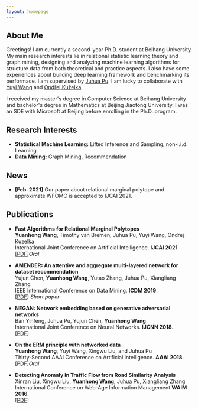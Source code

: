 ```yaml
---
layout: homepage
---
```


## About Me

Greetings! I am currently a second-year Ph.D. student at Beihang University.
My main research interests lie in relational statistic learning theory and graph mining, designing and analyzing machine learning algorithms for structure data from both          theoretical and practice aspects.
I also have some experiences about building deep learning framework and benchmarking its performace.
I am supervised by [Juhua Pu](http://scse.buaa.edu.cn/info/1183/8281.htm).
I am lucky to collaborate with [Yuyi Wang](https://disco.ethz.ch/members/yuwang) and [Ondřej Kuželka](https://ida.fel.cvut.cz/~kuzelka/).

I received my master's degree in Computer Science at Beihang University and bachelor's degree in Mathematics at Beijing Jiaotong University.
I was an SDE with Microsoft at Beijing before enrolling in the Ph.D. program.

## Research Interests

- **Statistical Machine Learning:** Lifted Inference and Sampling, non-i.i.d. Learning
- **Data Mining:** Graph Mining, Recommendation

## News

- **[Feb. 2021]** Our paper about relational marginal polytope and approximate WFOMC is accepted to IJCAI 2021.

## Publications

- **Fast Algorithms for Relational Marginal Polytopes**
  <br>
  **Yuanhong Wang**, Timothy van Bremen, Juhua Pu, Yuyi Wang, Ondrej Kuzelka
  <br>
  International Joint Conference on Artificial Intelligence. **IJCAI 2021**.
  <br>
  [[PDF](./assets/papers/irmp.pdf)]<i>Oral</i>
  <!-- <strong><i style="color:#e74d3c">Oral Presentation</i></strong> -->

- **AMENDER: An attentive and aggregate multi-layered network for dataset recommendation**
  <br>
  Yujun Chen, **Yuanhong Wang**, Yutao Zhang, Juhua Pu, Xiangliang Zhang
  <br>
  IEEE International Conference on Data Mining. **ICDM 2019**.
  <br>
  [[PDF](./assets/papers/ICDM2019.pdf)] <i>Short paper</i>

- **NEGAN: Network embedding based on generative adversarial networks**
  <br>
  Ban Yinfeng, Juhua Pu, Yujun Chen, **Yuanhong Wang**
  <br>
  International Joint Conference on Neural Networks. **IJCNN 2018**.
  <br>
  [[PDF](./assets/papers/IJCNN2018.pdf)]

- **On the ERM principle with networked data**
  <br>
  **Yuanhong Wang**, Yuyi Wang, Xingwu Liu, and Juhua Pu
  <br>
  Thirty-Second AAAI Conference on Artificial Intelligence. **AAAI 2018**.
  <br>
  [[PDF](./assets/papers/AAAI2018.pdf)]<i>Oral</i>

- **Detecting Anomaly in Traffic Flow from Road Similarity Analysis**
  <br>
  Xinran Liu, Xingwu Liu, **Yuanhong Wang**, Juhua Pu, Xiangliang Zhang
  <br>
  International Conference on Web-Age Information Management **WAIM 2016**.
  <br>
  [[PDF](./assets/papers/WAIM2016.pdf)]

<!-- ## Services

- Conference Reviewers: NeurIPS 2020, CVPR 2020.
- Journal Reviewers: T-PAMI, IJCV. -->
